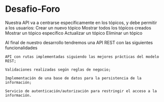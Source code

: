 # Desafio-Foro
Nuestra API va a centrarse específicamente en los tópicos, y debe permitir a los usuarios:      Crear un nuevo tópico      Mostrar todos los tópicos creados      Mostrar un tópico específico      Actualizar un tópico      Eliminar un tópico    

Al final de nuestro desarrollo tendremos una API REST con las siguientes funcionalidades

    API con rutas implementadas siguiendo las mejores prácticas del modelo REST;

    Validaciones realizadas según reglas de negocio;

    Implementación de una base de datos para la persistencia de la información;

    Servicio de autenticación/autorización para restringir el acceso a la información.
